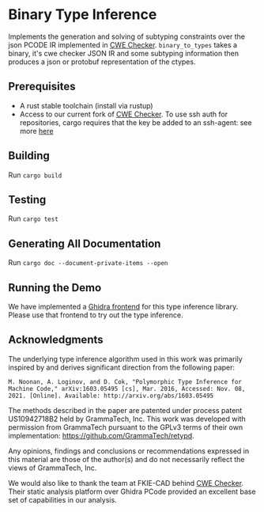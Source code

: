 # Binary Type Inference 

Implements the generation and solving of subtyping constraints over the json PCODE IR implemented in [CWE Checker](https://github.com/fkie-cad/cwe_checker).
`binary_to_types` takes a binary, it's cwe checker JSON IR and some subtyping information then produces a json or protobuf representation of the ctypes.

## Prerequisites
* A rust stable toolchain (install via rustup)
* Access to our current fork of [CWE Checker](https://github.com/trailofbits/cwe_checker). To use ssh auth for repositories, cargo requires that 
the key be added to an ssh-agent: see more [here](https://doc.rust-lang.org/cargo/appendix/git-authentication.html)

## Building

Run `cargo build`

## Testing

Run `cargo test`

## Generating All Documentation

Run `cargo doc --document-private-items --open`

## Running the Demo

We have implemented a [Ghidra frontend](https://github.com/trailofbits/BTIGhidra) for this type inference library. Please use that frontend to try 
out the type inference.

## Acknowledgments

The underlying type inference algorithm used in this work was primarily inspired by and derives significant direction from the following paper:
```
M. Noonan, A. Loginov, and D. Cok, "Polymorphic Type Inference for Machine Code," arXiv:1603.05495 [cs], Mar. 2016, Accessed: Nov. 08, 2021. [Online]. Available: http://arxiv.org/abs/1603.05495
```

The methods described in the paper are patented under process patent US10942718B2 held by GrammaTech, Inc. This work was developed with permission from GrammaTech pursuant to the GPLv3 terms of their own implementation: https://github.com/GrammaTech/retypd.

Any opinions, findings and conclusions or recommendations expressed in this material are those of the author(s) and do not necessarily reflect the views of GrammaTech, Inc.

We would also like to thank the team at FKIE-CAD behind [CWE Checker](https://github.com/fkie-cad/cwe_checker). Their static analysis platform over Ghidra PCode provided an excellent base set of capabilities in our analysis. 